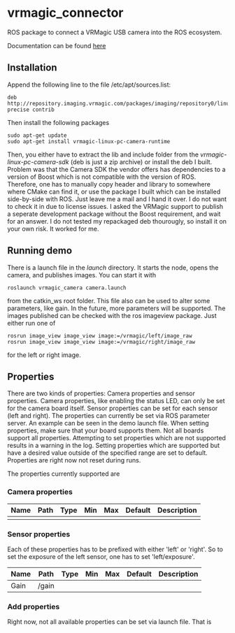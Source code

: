 # vrmagic_connector

ROS package to connect a VRMagic USB camera into the ROS ecosystem. 

Documentation can be found [here](http://rentier.github.io/vrmagic_connector) 

## Installation

Append the following line to the file /etc/apt/sources.list:

	deb http://repository.imaging.vrmagic.com/packages/imaging/repository0/linux/debian precise contrib

Then install the following packages
 
	sudo apt-get update
	sudo apt-get install vrmagic-linux-pc-camera-runtime 

Then, you either have to extract the lib and include folder from the *vrmagic-linux-pc-camera-sdk* (deb is just a zip archive) or install the deb I built. Problem was that the Camera SDK the vendor offers has dependencies to a version of Boost which is not compatible with the version of ROS. Therefore, one has to manually copy header and library to somewhere where CMake can find it, or use the package I built which can be installed side-by-side with ROS. Just leave me a mail and I hand it over. I do not want to check it in due to license issues. I asked the VRMagic support to publish a seperate development package without the Boost requirement, and wait for an answer. I do not tested my repackaged deb thourougly, so install it on your own risk. It worked for me.

## Running demo

There is a launch file in the *launch* directory. It starts the node, opens the camera, and publishes images. You can start it with

	roslaunch vrmagic_camera camera.launch

from the catkin_ws root folder. This file also can be used to alter some parameters, like gain. In the future, more parameters will be supported. The images published can be checked with the ros imageview package. Just either run one of 

	rosrun image_view image_view image:=/vrmagic/left/image_raw
	rosrun image_view image_view image:=/vrmagic/right/image_raw

for the left or right image.

## Properties

There are two kinds of properties: Camera properties and sensor properties. Camera properties, like enabling the status LED, can only be set for the camera board itself. Sensor properties can be set for each sensor (left and right). The properties can currently be set via ROS parameter server. An example can be seen in the demo launch file. When setting properties, make sure that your board supports them. Not all boards support all properties. Attempting to set properties which are not supported results in a warning in the log. Setting properties which are supported but have a desired value outside of the specified range are set to default. Properties are right now not reset during runs.

The properties currently supported are

### Camera properties

|Name   	|Path  	|Type  	|Min   	|Max  	| Default 	| Description 	|
|---		|---	|---	|---	|---	| ---		| --- 			|
|   		|   	|   	|   	|   	|			|				|

	
### Sensor properties

Each of these properties has to be prefixed with either 'left' or 'right'. So to set the exposure of the left sensor, one has to set 'left/exposure'.

|Name   	|Path  	|Type  	|Min   	|Max  	| Default 	| Description 	|
|---		|---	|---	|---	|---	| ---		| --- 			|
| Gain 		|/gain 	|   	|   	|   	|			|				|

### Add properties

Right now, not all available properties can be set via launch file. That is 